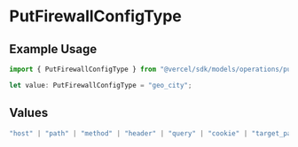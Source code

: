 # PutFirewallConfigType

## Example Usage

```typescript
import { PutFirewallConfigType } from "@vercel/sdk/models/operations/putfirewallconfig.js";

let value: PutFirewallConfigType = "geo_city";
```

## Values

```typescript
"host" | "path" | "method" | "header" | "query" | "cookie" | "target_path" | "ip_address" | "region" | "protocol" | "scheme" | "environment" | "user_agent" | "geo_continent" | "geo_country" | "geo_country_region" | "geo_city" | "geo_as_number" | "ja4_digest" | "ja3_digest" | "rate_limit_api_id"
```